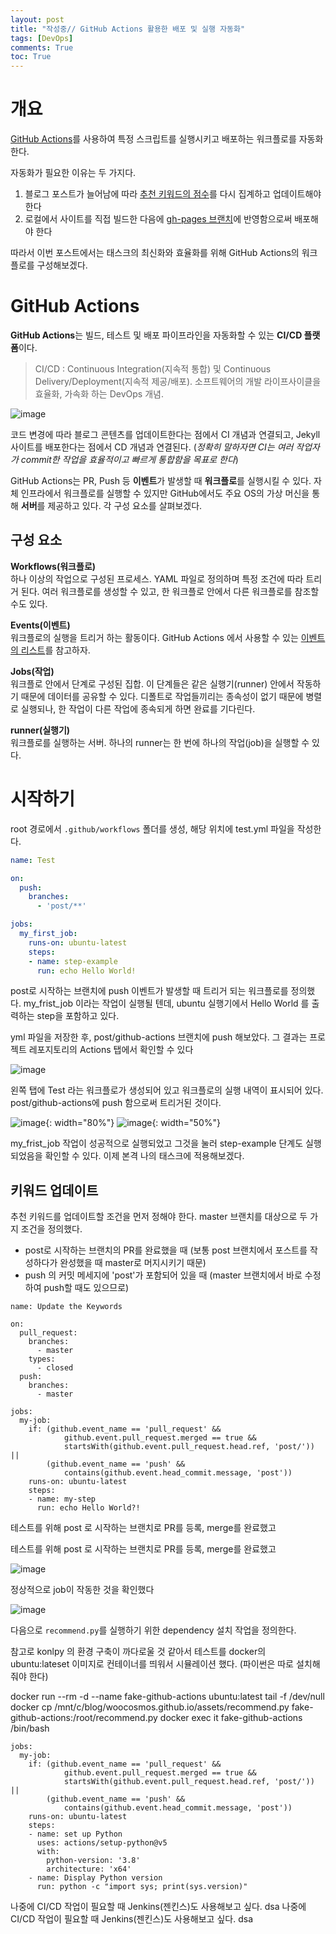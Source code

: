 ```yaml
---
layout: post
title: "작성중// GitHub Actions 활용한 배포 및 실행 자동화"
tags: [DevOps]
comments: True
toc: True
---
```


# 개요

[GitHub Actions](https://docs.github.com/ko/actions)를 사용하여 특정 스크립트를 실행시키고 배포하는 워크플로를 자동화한다.  

자동화가 필요한 이유는 두 가지다.

1. 블로그 포스트가 늘어남에 따라 [추천 키워드의 점수](https://woocosmos.github.io/search-page-dev/#%ED%82%A4%EC%9B%8C%EB%93%9C-%EC%B6%94%EC%B2%9C)를 다시 집계하고 업데이트해야 한다
2. 로컬에서 사이트를 직접 빌드한 다음에 [gh-pages 브랜치](http://woocosmos.github.io/blog-history/#gh-pages-%EC%83%9D%EC%84%B1)에 반영함으로써 배포해야 한다

따라서 이번 포스트에서는 태스크의 최신화와 효율화를 위해 GitHub Actions의 워크플로를 구성해보겠다.

# GitHub Actions

**GitHub Actions**는 빌드, 테스트 및 배포 파이프라인을 자동화할 수 있는 **CI/CD 플랫폼**이다.

> CI/CD : Continuous Integration(지속적 통합) 및 Continuous Delivery/Deployment(지속적 제공/배포). 소프트웨어의 개발 라이프사이클을 효율화, 가속화 하는 DevOps 개념.

![image](https://github.com/user-attachments/assets/b23f798b-4dc2-4415-a8ff-8eb446c6dce4)

코드 변경에 따라 블로그 콘텐츠를 업데이트한다는 점에서 CI 개념과 연결되고, Jekyll 사이트를 배포한다는 점에서 CD 개념과 연결된다. (*정확히 말하자면 CI는 여러 작업자가 commit한 작업을 효율적이고 빠르게 통합함을 목표로 한다*)

GitHub Actions는 PR, Push 등 **이벤트**가 발생할 때 **워크플로**를 실행시킬 수 있다. 자체 인프라에서 워크플로를 실행할 수 있지만 GitHub에서도 주요 OS의 가상 머신을 통해 **서버**를 제공하고 있다. 각 구성 요소를 살펴보겠다.

## 구성 요소
**Workflows(워크플로)**  
하나 이상의 작업으로 구성된 프로세스. YAML 파일로 정의하며 특정 조건에 따라 트리거 된다. 여러 워크플로를 생성할 수 있고, 한 워크플로 안에서 다른 워크플로를 참조할 수도 있다.

**Events(이벤트)**  
워크플로의 실행을 트리거 하는 활동이다. GitHub Actions 에서 사용할 수 있는 [이벤트의 리스트](https://docs.github.com/ko/actions/writing-workflows/choosing-when-your-workflow-runs/events-that-trigger-workflows)를 참고하자.

**Jobs(작업)**  
워크플로 안에서 단계로 구성된 집합. 이 단계들은 같은 실행기(runner) 안에서 작동하기 때문에 데이터를 공유할 수 있다. 디폴트로 작업들끼리는 종속성이 없기 때문에 병렬로 실행되나, 한 작업이 다른 작업에 종속되게 하면 완료를 기다린다.

**runner(실행기)**  
워크플로를 실행하는 서버. 하나의 runner는 한 번에 하나의 작업(job)을 실행할 수 있다.

# 시작하기

root 경로에서 `.github/workflows` 폴더를 생성, 해당 위치에 test.yml 파일을 작성한다.

```yaml
name: Test

on:
  push:
    branches:
      - 'post/**'

jobs:
  my_first_job:
    runs-on: ubuntu-latest
    steps:
    - name: step-example
      run: echo Hello World!
```

post로 시작하는 브랜치에 push 이벤트가 발생할 때 트리거 되는 워크플로를 정의했다. my_frist_job 이라는 작업이 실행될 텐데, ubuntu 실행기에서 Hello World 를 출력하는 step을 포함하고 있다.

yml 파일을 저장한 후, post/github-actions 브랜치에 push 해보았다. 그 결과는 프로젝트 레포지토리의 Actions 탭에서 확인할 수 있다

![image](https://github.com/user-attachments/assets/c657fa7a-03ce-41ef-85cb-3843bed9b570)

왼쪽 탭에 Test 라는 워크플로가 생성되어 있고 워크플로의 실행 내역이 표시되어 있다. post/github-actions에 push 함으로써 트리거된 것이다.

![image](https://github.com/user-attachments/assets/fa4487ef-855d-4617-a003-15904ba4ed74){: width="80%"}
![image](https://github.com/user-attachments/assets/c6b5fc64-481c-4be5-aba8-ae5d34be5d79){: width="50%"}

my_frist_job 작업이 성공적으로 실행되었고 그것을 눌러 step-example 단계도 실행되었음을 확인할 수 있다. 이제 본격 나의 태스크에 적용해보겠다.

## 키워드 업데이트

추천 키워드를 업데이트할 조건을 먼저 정해야 한다. master 브랜치를 대상으로 두 가지 조건을 정의했다.

- post로 시작하는 브랜치의 PR를 완료했을 때 (보통 post 브랜치에서 포스트를 작성하다가 완성했을 때 master로 머지시키기 때문)
- push 의 커밋 메세지에 'post'가 포함되어 있을 때 (master 브랜치에서 바로 수정하여 push할 때도 있으므로)

```
name: Update the Keywords

on:
  pull_request:
    branches:
      - master
    types:
      - closed
  push:
    branches:
      - master

jobs:
  my-job:
    if: (github.event_name == 'pull_request' &&
            github.event.pull_request.merged == true && 
            startsWith(github.event.pull_request.head.ref, 'post/')) ||
        (github.event_name == 'push' &&
            contains(github.event.head_commit.message, 'post'))
    runs-on: ubuntu-latest
    steps:
    - name: my-step
      run: echo Hello World?!
```

테스트를 위해 post 로 시작하는 브랜치로 PR를 등록, merge를 완료했고

테스트를 위해 post 로 시작하는 브랜치로 PR를 등록, merge를 완료했고

![image](https://github.com/user-attachments/assets/60010781-a7c4-4d0a-b08d-f930d1fa5226)

정상적으로 job이 작동한 것을 확인했다

![image](https://github.com/user-attachments/assets/a5429a7c-5ff3-4d42-baaf-0251b2f848d2)

다음으로 `recommend.py`를 실행하기 위한 dependency 설치 작업을 정의한다.

참고로 konlpy 의 환경 구축이 까다로울 것 같아서 테스트를 docker의 ubuntu:lateset 이미지로 컨테이너를 띄워서 시뮬레이션 했다. (파이썬은 따로 설치해줘야 한다)

docker run --rm -d --name fake-github-actions ubuntu:latest tail -f /dev/null
docker cp /mnt/c/blog/woocosmos.github.io/assets/recommend.py fake-github-actions:/root/recommend.py
 docker exec it fake-github-actions /bin/bash


```
jobs:
  my-job:
    if: (github.event_name == 'pull_request' &&
            github.event.pull_request.merged == true && 
            startsWith(github.event.pull_request.head.ref, 'post/')) ||
        (github.event_name == 'push' &&
            contains(github.event.head_commit.message, 'post'))
    runs-on: ubuntu-latest
    steps:
    - name: set up Python
      uses: actions/setup-python@v5
      with:
        python-version: '3.8'
        architecture: 'x64'
    - name: Display Python version
      run: python -c "import sys; print(sys.version)"
```

나중에 CI/CD 작업이 필요할 때 Jenkins(젠킨스)도 사용해보고 싶다. dsa
나중에 CI/CD 작업이 필요할 때 Jenkins(젠킨스)도 사용해보고 싶다. dsa